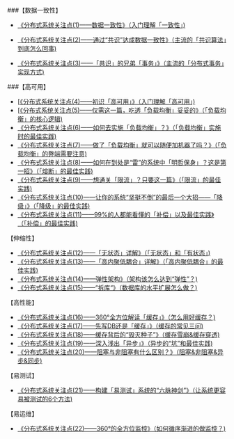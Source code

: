 ###【数据一致性】

- [《分布式系统关注点(1)——数据一致性》（入门理解「一致性」)](https://mp.weixin.qq.com/s/jsZbcRehPS8jUJKb8mG21Q)

- [《分布式系统关注点(2)——通过“共识”达成数据一致性》（主流的「共识算法」到底怎么回事)](https://mp.weixin.qq.com/s/SHh4BkEBLt9RgobjGiDzsQ)

- [《分布式系统关注点(3)——「共识」的兄弟「事务」》（主流的「分布式事务」实现方式)](https://mp.weixin.qq.com/s/TQ6DLwbLbvPcN3MXH7Rz8g)

###【高可用】

- [[《分布式系统关注点(4)——初识「高可用」》（入门理解「高可用」)](https://mp.weixin.qq.com/s/q7M0dCuT6ZCFWZSa-SwfTw)
- [[《分布式系统关注点(5)——仅需这一篇，吃透「负载均衡」妥妥的》（「负载均衡」的核心逻辑)](https://mp.weixin.qq.com/s/VS-X7zzHuXuAdwvqDWHt1Q)
- [《分布式系统关注点(6)——如何去实施「负载均衡」？》（「负载均衡」实施时的最佳实践)](https://mp.weixin.qq.com/s/zitDLkuaOQRpXNUcaRQF5g)
- [《分布式系统关注点(7)——做了「负载均衡」就可以随便加机器了吗？》（「负载均衡」的弊端需要注意)](https://mp.weixin.qq.com/s/IUamaTBWGqjrn3uD90C6uw)
- [《分布式系统关注点(8)——如何在到处是“雷”的系统中「明哲保身」？这是第一招》（「熔断」的最佳实践)](https://mp.weixin.qq.com/s/RjAJaG8wj2rrgPnY-vlslg)
- [《分布式系统关注点(9)——想通关「限流」？只要这一篇》（「限流」的最佳实践)](https://mp.weixin.qq.com/s/HRx05vCql-blwd63xdVzZQ)
- [《分布式系统关注点(10)——让你的系统“坚挺不倒”的最后一个大招——「降级」》（「降级」的最佳实践)](https://mp.weixin.qq.com/s/_l_tvunNj_qqDbfhECbE4w)
- [《分布式系统关注点(11)——99%的人都能看懂的「补偿」以及最佳实践》（「补偿」的最佳实践)](https://mp.weixin.qq.com/s/h9tVAuyO1E7LUWdyfCiYLw)

【伸缩性】
- [《分布式系统关注点(12)——「无状态」详解》（「无状态」和「有状态」)](https://mp.weixin.qq.com/s/z739iX5Ge0OJer3BiPvKFA)
- [《分布式系统关注点(13)——「高内聚低耦合」详解》（「高内聚低耦合」的最佳实践)](https://mp.weixin.qq.com/s/nn1-hoFgmUaE_CGuHucE7A)
- [《分布式系统关注点(14)——弹性架构》（架构该怎么达到“弹性”？)](https://mp.weixin.qq.com/s/Hnq-qj2WhzwLggWZEs8Nhw)
- [《分布式系统关注点(15)——“拆库“》（数据库的水平扩展怎么做？)](https://mp.weixin.qq.com/s/x1opCr-xaB5V1AC30hHpeg)

【高性能】
- [《分布式系统关注点(16)——360°全方位解读「缓存」》（怎么用好缓存？)](https://mp.weixin.qq.com/s/hQdtqRSymJFbOfGROfbeew)
- [《分布式系统关注点(17)——先写DB还是「缓存」》（缓存的常见三问)](https://mp.weixin.qq.com/s/o_mz26-ENv-JzMOmA2aanw)
- [《分布式系统关注点(18)——缓存背后的“毁灭种子”》（缓存雪崩&缓存穿透)](https://mp.weixin.qq.com/s/okI71mBjwmt85OtHYVC1Hw)
- [《分布式系统关注点(19)——深入浅出「异步」》（异步的“坑”和最佳实践)](https://mp.weixin.qq.com/s/9CGVhpWmMlnYlxo9Za4pxQ)
- [《分布式系统关注点(20)——阻塞与非阻塞有什么区别？》（阻塞&非阻塞&异步&同步)](https://mp.weixin.qq.com/s/LUaI-jMj1WyqjlWVk-LGlQ)

【易测试】
- [《分布式系统关注点(21)——构建「易测试」系统的“六脉神剑”》（让系统更容易被测试的6个方法)](https://mp.weixin.qq.com/s/Cv9IT8PH1eBSDtu0rkXHog)

【易运维】
- [《分布式系统关注点(22)——360°的全方位监控》（如何循序渐进的做监控？)](https://mp.weixin.qq.com/s/GG8RKLLnxn7w_JCD4omhxA)
